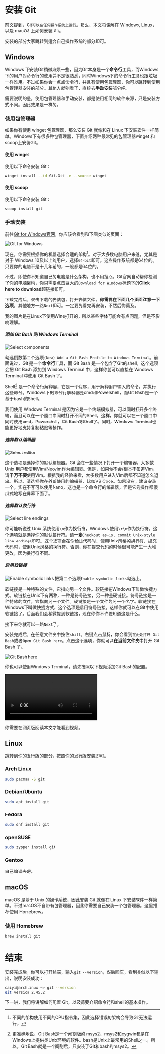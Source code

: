 # 安装 Git

前文提到，Git`可以在任何操作系统上运行`。那么，本文将讲解在 Windows, Linux，以及 macOS 上如何安装 Git。

安装的部分大家跳转到适合自己操作系统的部分即可。

## Windows

Windows 下安装Git稍微麻烦一些，因为Git本身是一个**命令行**工具，而Windows下的用户对命令行的使用并不是很熟悉，同时Windows下的命令行工具也跟垃圾一样难用。不过如果你会一点点命令行，并且有使用包管理器，你可以跳转到使用包管理器安装的部分。其他人就别看了，直接去**手动安装**部分吧。

需要说明的是，使用包管理器和手动安装，都是使用相同的软件来源，只是安装方式不同。因此效果是一样的。

### 使用包管理器

如果你有使用 winget 包管理器，那么安装 Git 就像和在 Linux 下安装软件一样简单。Windows下有很多种包管理器，下面介绍两种最常见的包管理器winget 和 scoop上安装Git。

#### 使用 winget

使用以下命令安装 Git：
```bash
winget install --id Git.Git -e --source winget
```

#### 使用 scoop

使用以下命令安装 Git：
```bash
scoop install git
```

### 手动安装

前往[Git for Windows官网](https://git-scm.com/download/windows)。你应该会看到和下图类似的页面：

![Git for Windows](./assets/download-git.png)

现在，你需要根据你的机器选择合适的架构[^1]。对于大多数电脑用户来说，尤其是对于 Windows 10及以上的用户，选择`64-bit`即可。这些操作系统都是64位的。只要你的电脑不是十几年前的，一般都是64位的。

不过，即使你不知道自己的电脑是什么架构，也不用担心。Git官网自动帮你检测了你的电脑架构，你只需要点击巨大的`Download for Windows`标题下的**Click here to download**超链接即可。

[^1]: 不同的架构使用不同的CPU指令集，因此选择错误的架构会导致Git无法运行。

下载完成后，双击下载的安装包，打开安装文件，**你需要在下面几个页面注意一下选项**，其他地方一路`Next`即可。一定要先看完再安装，不然后悔莫及。

我的图片是在Linux下使用Wine打开的，所以某些字体可能会有点问题，但是不影响理解。

##### 添加 Git Bash 到 Windows Terminal
![Select components](./assets/install1.png)

勾选倒数第二个选项`(New) Add a Git Bash Profile to Windows Terminal`。前面说过，Git 是一个**命令行**工具，而 Git Bash 是一个包含了Git的shell。这个选项会把 Git Bash 添加到 Windows Terminal 中，这样你就可以直接在 Windows Terminal 中使用 Git Bash 了。

Shell[^2] 是一个命令行解释器，它是一个程序，用于解释用户输入的命令，并执行这些命令。Windows下的命令行解释器是cmd和Powershell，而Git Bash是一个基于bash的Shell。

我们使用 Windows Terminal 是因为它是一个终端模拟器，可以同时打开多个终端，而且可以在一个窗口中同时打开不同的Shell。这样，你就可以在一个窗口中同时使用cmd，Powershell，Git Bash等Shell了。同时，Windows Terminal也能更好地支持复制粘贴等操作。

[^2]: 更准确地说，Git Bash是一个阉割版的 msys2，msys2和cygwin都是在Windows上提供类Unix环境的软件。bash是Unix上最常用的Shell之一。所以，Git Bash就是一个阉割后，只安装了Git和bash的msys2。

##### 选择默认编辑器

![Select editor](./assets/install2.png)

这个选项是选择你的默认编辑器。Git 会在一些情况下打开一个编辑器。大多数 Unix 用户都使用Vim/Neovim作为编辑器。但是，如果你不会/根本不知道Vim，请**千万不要**使用Vim。根据我的经验来看，大多数用户进入Vim后都不知道怎么退出。所以，请选择你在外部使用的编辑器，比如VS Code。如果没有，建议安装一个。实在不写可以使用Nano，这也是一个命令行的编辑器，但是它的操作都傻瓜式地写在屏幕下面了。

##### 选择默认换行符

![Select line endings](./assets/install3.png)

你可能听说过 Unix 系统使用`\n`作为换行符，Windows 使用`\r\n`作为换行符。这个选项就是选择你的默认换行符。请**一定**`Checkout as-is, commit Unix-style line endings`即可。这个选项会在你检出代码时，使用Unix风格的换行符，提交代码时，使用Unix风格的换行符。否则，你在提交代码的时候很可能产生一大堆更改，因为换行符不同。

##### 启用软链接

![Enable symbolic links](./assets/install4.png)
把第二个选项`Enable symbolic links`勾选上。

软链接是一种特殊的文件，它指向另一个文件。软链接在Windows下叫做快捷方式。软链接在Unix下有两种，一种是符号链接，另一种是硬链接。符号链接是一种特殊的文件，它指向另一个文件。硬链接是一个文件的另一个名字。软链接在Windows下叫做快捷方式。这个选项是启用符号链接，这样你就可以在Git中使用软链接了。后面我们会稍微提到软链接，现在你你不许要知道这是什么。

接下来你就可以一路`Next`了。

安装完成后，在任意文件夹中按住`shift`，右键点击鼠标，你会看到`在此处打开 Git Bash`或者`Open Git Bash here`。点击这个选项，你就可以**在当前文件夹**中打开 Git Bash 了。

![Git Bash here](./assets/git-bash-here.png)

你也可以使用Windows Terminal，请先按照以下视频添加Git Bash的配置。

<video src="./assets/add-profile.mp4" controls="controls"></video>

你需要在网页版阅读本文才能看到视频。

## Linux

跳转到你的发行版的部分，按照你的发行版安装即可。

### Arch Linux

```bash
sudo pacman -S git
```

### Debian/Ubuntu

```bash
sudo apt install git
```

### Fedora

```bash
sudo dnf install git
```

### openSUSE

```bash
sudo zypper install git
```

### Gentoo

自己编译去吧。

## macOS

macOS 是基于 Unix 的操作系统，因此安装 Git 就像在 Linux 下安装软件一样简单。不过macOS不自带有包管理器，因此你需要自己安装一个包管理器。这里推荐使用 Homebrew。

### 使用 Homebrew

```bash
brew install git
```

# 结束

安装完成后，你可以打开终端，输入`git --version`，然后回车，看到类似以下输出，说明安装成功：

```bash
caiyi@archlinux ~> git --version
git version 2.45.2
```

下一讲，我们将讲解如何配置 Git，以及简要介绍命令行和shell的基本操作。